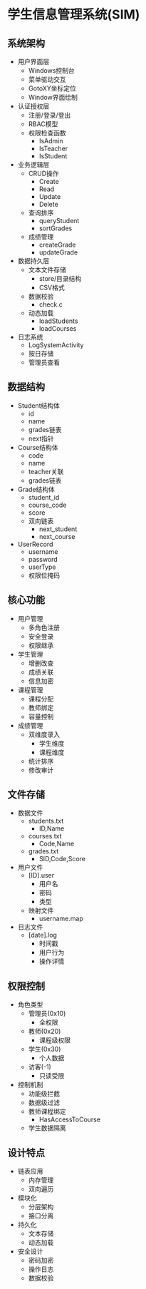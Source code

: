 # 学生信息管理系统(SIM)

## 系统架构
- 用户界面层
  - Windows控制台
  - 菜单驱动交互
  - GotoXY坐标定位
  - Window界面绘制
- 认证授权层
  - 注册/登录/登出
  - RBAC模型
  - 权限检查函数
    - IsAdmin
    - IsTeacher
    - IsStudent
- 业务逻辑层
  - CRUD操作
    - Create
    - Read
    - Update
    - Delete
  - 查询排序
    - queryStudent
    - sortGrades
  - 成绩管理
    - createGrade
    - updateGrade
- 数据持久层
  - 文本文件存储
    - store/目录结构
    - CSV格式
  - 数据校验
    - check.c
  - 动态加载
    - loadStudents
    - loadCourses
- 日志系统
  - LogSystemActivity
  - 按日存储
  - 管理员查看

## 数据结构
- Student结构体
  - id
  - name
  - grades链表
  - next指针
- Course结构体
  - code
  - name
  - teacher关联
  - grades链表
- Grade结构体
  - student_id
  - course_code
  - score
  - 双向链表
    - next_student
    - next_course
- UserRecord
  - username
  - password
  - userType
  - 权限位掩码

## 核心功能
- 用户管理
  - 多角色注册
  - 安全登录
  - 权限继承
- 学生管理
  - 增删改查
  - 成绩关联
  - 信息加密
- 课程管理
  - 课程分配
  - 教师绑定
  - 容量控制
- 成绩管理
  - 双维度录入
    - 学生维度
    - 课程维度
  - 统计排序
  - 修改审计

## 文件存储
- 数据文件
  - students.txt
    - ID,Name
  - courses.txt
    - Code,Name
  - grades.txt
    - SID,Code,Score
- 用户文件
  - [ID].user
    - 用户名
    - 密码
    - 类型
  - 映射文件
    - username.map
- 日志文件
  - [date].log
    - 时间戳
    - 用户行为
    - 操作详情

## 权限控制
- 角色类型
  - 管理员(0x10)
    - 全权限
  - 教师(0x20)
    - 课程级权限
  - 学生(0x30)
    - 个人数据
  - 访客(-1)
    - 只读受限
- 控制机制
  - 功能级拦截
  - 数据级过滤
  - 教师课程绑定
    - HasAccessToCourse
  - 学生数据隔离

## 设计特点
- 链表应用
  - 内存管理
  - 双向遍历
- 模块化
  - 分层架构
  - 接口分离
- 持久化
  - 文本存储
  - 动态加载
- 安全设计
  - 密码加密
  - 操作日志
  - 数据校验
  